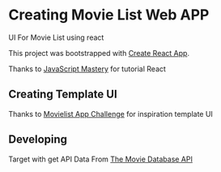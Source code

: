 # Creating Movie List Web APP

UI For Movie List using react

This project was bootstrapped with [Create React App](https://github.com/facebook/create-react-app).

Thanks to [JavaScript Mastery](https://www.youtube.com/watch?v=b9eMGE7QtTk&t=790s) for tutorial React

## Creating Template UI

Thanks to [Movielist App Challenge](https://www.figma.com/community/file/1112007048163058271) for inspiration template UI 

## Developing

Target with get API Data From [The Movie Database API](https://developers.themoviedb.org/3/search/search-movies)

